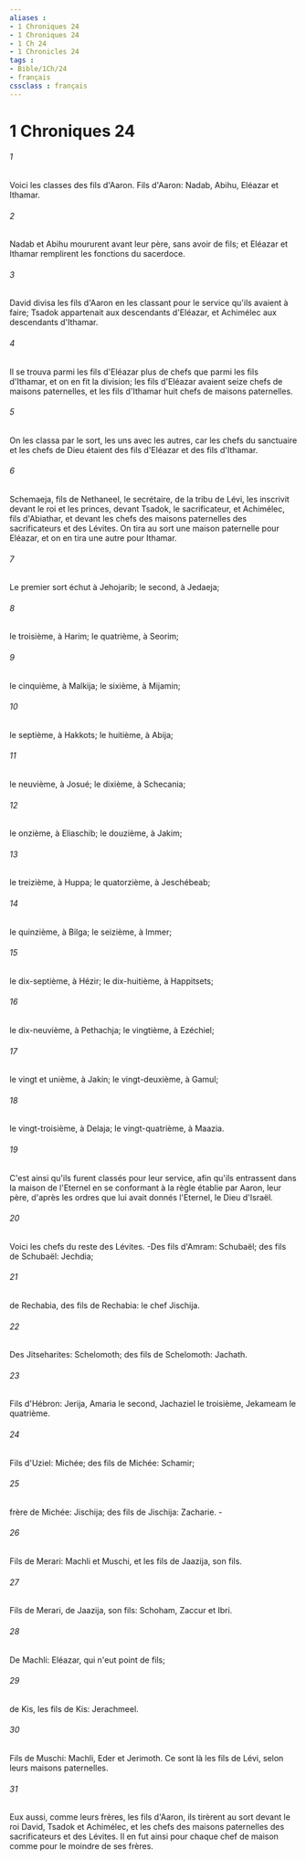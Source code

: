 ```yaml
---
aliases : 
- 1 Chroniques 24
- 1 Chroniques 24
- 1 Ch 24
- 1 Chronicles 24
tags : 
- Bible/1Ch/24
- français
cssclass : français
---
```


# 1 Chroniques 24

###### 1
Voici les classes des fils d'Aaron. Fils d'Aaron: Nadab, Abihu, Eléazar et Ithamar.
###### 2
Nadab et Abihu moururent avant leur père, sans avoir de fils; et Eléazar et Ithamar remplirent les fonctions du sacerdoce.
###### 3
David divisa les fils d'Aaron en les classant pour le service qu'ils avaient à faire; Tsadok appartenait aux descendants d'Eléazar, et Achimélec aux descendants d'Ithamar.
###### 4
Il se trouva parmi les fils d'Eléazar plus de chefs que parmi les fils d'Ithamar, et on en fit la division; les fils d'Eléazar avaient seize chefs de maisons paternelles, et les fils d'Ithamar huit chefs de maisons paternelles.
###### 5
On les classa par le sort, les uns avec les autres, car les chefs du sanctuaire et les chefs de Dieu étaient des fils d'Eléazar et des fils d'Ithamar.
###### 6
Schemaeja, fils de Nethaneel, le secrétaire, de la tribu de Lévi, les inscrivit devant le roi et les princes, devant Tsadok, le sacrificateur, et Achimélec, fils d'Abiathar, et devant les chefs des maisons paternelles des sacrificateurs et des Lévites. On tira au sort une maison paternelle pour Eléazar, et on en tira une autre pour Ithamar.
###### 7
Le premier sort échut à Jehojarib; le second, à Jedaeja;
###### 8
le troisième, à Harim; le quatrième, à Seorim;
###### 9
le cinquième, à Malkija; le sixième, à Mijamin;
###### 10
le septième, à Hakkots; le huitième, à Abija;
###### 11
le neuvième, à Josué; le dixième, à Schecania;
###### 12
le onzième, à Eliaschib; le douzième, à Jakim;
###### 13
le treizième, à Huppa; le quatorzième, à Jeschébeab;
###### 14
le quinzième, à Bilga; le seizième, à Immer;
###### 15
le dix-septième, à Hézir; le dix-huitième, à Happitsets;
###### 16
le dix-neuvième, à Pethachja; le vingtième, à Ezéchiel;
###### 17
le vingt et unième, à Jakin; le vingt-deuxième, à Gamul;
###### 18
le vingt-troisième, à Delaja; le vingt-quatrième, à Maazia.
###### 19
C'est ainsi qu'ils furent classés pour leur service, afin qu'ils entrassent dans la maison de l'Eternel en se conformant à la règle établie par Aaron, leur père, d'après les ordres que lui avait donnés l'Eternel, le Dieu d'Israël.
###### 20
Voici les chefs du reste des Lévites. -Des fils d'Amram: Schubaël; des fils de Schubaël: Jechdia;
###### 21
de Rechabia, des fils de Rechabia: le chef Jischija.
###### 22
Des Jitseharites: Schelomoth; des fils de Schelomoth: Jachath.
###### 23
Fils d'Hébron: Jerija, Amaria le second, Jachaziel le troisième, Jekameam le quatrième.
###### 24
Fils d'Uziel: Michée; des fils de Michée: Schamir;
###### 25
frère de Michée: Jischija; des fils de Jischija: Zacharie. -
###### 26
Fils de Merari: Machli et Muschi, et les fils de Jaazija, son fils.
###### 27
Fils de Merari, de Jaazija, son fils: Schoham, Zaccur et Ibri.
###### 28
De Machli: Eléazar, qui n'eut point de fils;
###### 29
de Kis, les fils de Kis: Jerachmeel.
###### 30
Fils de Muschi: Machli, Eder et Jerimoth. Ce sont là les fils de Lévi, selon leurs maisons paternelles.
###### 31
Eux aussi, comme leurs frères, les fils d'Aaron, ils tirèrent au sort devant le roi David, Tsadok et Achimélec, et les chefs des maisons paternelles des sacrificateurs et des Lévites. Il en fut ainsi pour chaque chef de maison comme pour le moindre de ses frères.
